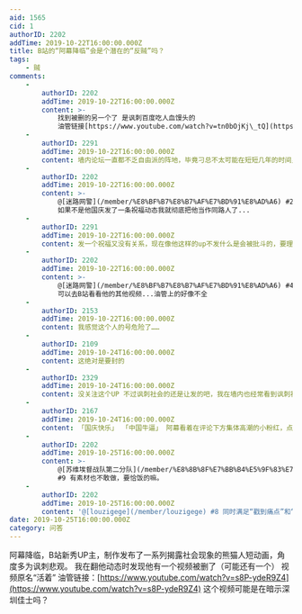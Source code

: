 ```yaml
---
aid: 1565
cid: 1
authorID: 2202
addTime: 2019-10-22T16:00:00.000Z
title: B站的“阿幕降临”会是个潜在的“反贼”吗？
tags:
    - 贼
comments:
    -
        authorID: 2202
        addTime: 2019-10-22T16:00:00.000Z
        content: >-
            找到被删的另一个了 是讽刺百度吃人血馒头的
            油管链接[https://www.youtube.com/watch?v=tn0bOjKj\_tQ](https://www.youtube.com/watch?v=tn0bOjKj_tQ)
    -
        authorID: 2291
        addTime: 2019-10-22T16:00:00.000Z
        content: 墙内论坛一直都不乏自由派的阵地，毕竟刁总不太可能在短短几年的时间里把经历过言论相对自由的时代的全国人民都给洗脑了
    -
        authorID: 2202
        addTime: 2019-10-22T16:00:00.000Z
        content: >-
            @[迷路网警](/member/%E8%BF%B7%E8%B7%AF%E7%BD%91%E8%AD%A6) #2
            如果不是他国庆发了一条祝福动态我就彻底把他当作同路人了...
    -
        authorID: 2291
        addTime: 2019-10-22T16:00:00.000Z
        content: 发一个祝福又没有关系，现在像他这样的up不发什么是会被批斗的，要理解别人。
    -
        authorID: 2202
        addTime: 2019-10-22T16:00:00.000Z
        content: >-
            @[迷路网警](/member/%E8%BF%B7%E8%B7%AF%E7%BD%91%E8%AD%A6) #4
            可以去B站看看他的其他视频...油管上的好像不全
    -
        authorID: 2153
        addTime: 2019-10-22T16:00:00.000Z
        content: 我感觉这个人的号危险了……
    -
        authorID: 2109
        addTime: 2019-10-24T16:00:00.000Z
        content: 这绝对是要封的
    -
        authorID: 2329
        addTime: 2019-10-24T16:00:00.000Z
        content: 没关注这个UP 不过讽刺社会的还是让发的吧，我在墙内也经常看到讽刺社会的啊
    -
        authorID: 2167
        addTime: 2019-10-24T16:00:00.000Z
        content: 「国庆快乐」 「中国牛逼」 阿幕看着在评论下方集体高潮的小粉红，点上一支烟，「下期视频素材有了，物种多样性研究」
    -
        authorID: 2202
        addTime: 2019-10-25T16:00:00.000Z
        content: >-
            @[苏维埃督战队第二分队](/member/%E8%8B%8F%E7%BB%B4%E5%9F%83%E7%9D%A3%E6%88%98%E9%98%9F%E7%AC%AC%E4%BA%8C%E5%88%86%E9%98%9F)
            #9 有素材也不敢做，要恰饭的嘛。
    -
        authorID: 2202
        addTime: 2019-10-25T16:00:00.000Z
        content: '@[louzigege](/member/louzigege) #8 同时满足“戳到痛点”和“影响力大”这两个条件的视频活不了几个。'
date: 2019-10-25T16:00:00.000Z
category: 问答
---
```


阿幕降临，B站新秀UP主，制作发布了一系列揭露社会现象的熊猫人短动画，角度多为讽刺悲观。 我在翻他动态时发现他有一个视频被删了（可能还有一个） 视频原名“活着” 油管链接：[https://www.youtube.com/watch?v=s8P-ydeR9Z4](https://www.youtube.com/watch?v=s8P-ydeR9Z4) 这个视频可能是在暗示深圳佳士吗？
